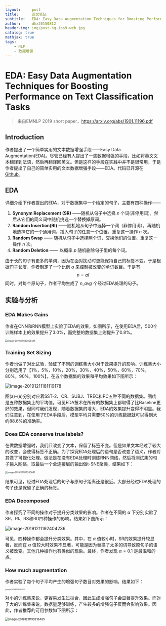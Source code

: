 ```yaml
---
layout:     post
title:      论文笔记
subtitle:   EDA: Easy Data Augmentation Techniques for Boosting Performance on Text Classification Tasks
author:     dhx20150812
header-img: img/post-bg-ios9-web.jpg
catalog: true
mathjax: true
tags:
    - NLP
    - 数据增强
---
```



# EDA: Easy Data Augmentation Techniques for Boosting Performance on Text Classification Tasks



>   来自EMNLP 2019 short paper，https://arxiv.org/abs/1901.11196.pdf

## Introduction

作者提出了一个简单实用的文本数据增强手段——Easy Data Augmentation(EDA)。尽管已经有人提出了一些数据增强的手段，比如将英文文本翻译到法语，然后再翻译回英文。但是这样的手段在实践中并不是很常用，于是作者提出了自己的简单实用的文本数据增强手段——EDA。代码已开源在[Github](http://github.com/jasonwei20/eda_nlp)。

## EDA

详细介绍下作者提出的EDA，对于数据集中一个给定的句子，主要有四种操作——

1.  **Synonym Replacement (SR)** ——随机从句子中选择 $n$ 个词(非停用词)，然后从它们的同义词中随机挑选一个替换掉原词。
2.  **Random Insertion(RI)** ——随机地从句子中选择一个词（非停用词），再随机地选择它的一个通用词，插入句子的任意一个位置，重复这一操作 $n$ 次。
3.  **Random Swap** —— 随机从句子中选择两个词，交换他们的位置。重复这一操作 $n$ 次。
4.  **Random Deletion** —— 以概率 $p$ 随机删除句子里的每个词。

由于长的句子有更多的单词，因为在面对扰动时更能保持自己的标签不变。于是根据句子长度，作者制定了一个比例 $\alpha$ 来控制被改变的单词数目。于是有
$$
n=\alpha l
$$
同时，对每个原句子，作者平均生成了 $n\_{avg}$ 个经过EDA处理的句子。

##  实验与分析

### EDA Makes Gains

作者在CNN和RNN模型上实验了EDA的效果，如图所示，在使用EDA后，500个训练样本上的效果提升了3.0%，而完整的数据集上则提升了0.8%。

<img src="https://note.youdao.com/yws/api/personal/file/WEBb982f33b2cb7f25d9cd1790e421bacde?method=download&shareKey=783cf5487fc6cf6999c13254396837ac" alt="image-20191211180808445" style="zoom:50%;" />

### Training Set Sizing

作者也做了对比试验，验证了不同的训练集大小对于效果提升的影响。训练集大小分别选用了【1%，5%，10%，20%，30%，40%，50%，60%，70%，80%，90%，100%】，在五个数据集的效果和平均效果如下图所示：

![image-20191211181119178](https://note.youdao.com/yws/api/personal/file/WEB25be1d34633c3014a7e5bdf2d508f1d0?method=download&shareKey=738ce827ed03a1f5caf8865838eb198f)

图(a)-(e)分别对应着SST-2、CR、SUBJ、TREC和PC五种不同的数据集。图(f)是五种数据集上的平均值。可见EDA技术在所有的数据集上都取得了比Baseline更好的效果，但同时我们发现，随着数据集的增大，EDA的效果提升变得不明显。我们注意到，在使用了EDA手段后，模型平均只需要50%的训练数据就可以得到大约88.6%的准确率。

### Does EDA conserve true labels?

在做数据增强时，我们只改变了文本，保留了标签不变。但是如果文本经过了较大的改变，会使得标签不正确。为了探究EDA处理后的语句是否改变了语义，作者对其做了可视化处理。做法是在没有EDA处理时训练RNN网络，然后将测试集的句子输入网络，取最后一个全连接层的输出做t-SNE聚类，结果如下：

<img src="https://note.youdao.com/yws/api/personal/file/WEBcae138ab4fe11083b85cefd527306408?method=download&shareKey=64637458556586c8a121a07a3638e117" alt="image-20191211182530641" style="zoom:50%;" />

结果可见，经过EDA处理后的句子与原句子距离还是很近。大部分经过EDA处理的句子还是保留了正确的标签。

### EDA Decomposed

作者探究了不同的操作对于提升分类效果的影响。作者在不同的 $\alpha$ 下分别实验了SR、RI、RS和RD四种操作的影响。结果如下图所示：

![image-20191211192404236](https://note.youdao.com/yws/api/personal/file/WEB8a807b8858218c8ba5df70a9853f06ec?method=download&shareKey=dd26986d1f6336228648d7bce7649bd3)

可见，四种操作都会提升分类效果。其中，在 $\alpha$ 值较小时，SR的效果提升较显著，反而在 $\alpha$ 值较大时效果不显著，可能是因为替换了太多的词导致原句子的语义被改变。其他几种操作也有类似的现象。最终，作者发现 $\alpha=0.1$ 是最温和的点。

### How much augmentation

作者实验了每个句子平均产生的增强句子数目对效果的影响。结果如下：

<img src="https://note.youdao.com/yws/api/personal/file/WEB6059f2a572689f27ffd4bcaa6d68019e?method=download&shareKey=f9bba6634fae8b14a16d32a52c16333d" alt="image-20191211192929577" style="zoom: 33%;" />

对小的训练集来说，更容易发生过拟合，因此生成增强句子会显著提升效果。而对于大的训练集来说，数据量足够训练，产生较多的增强句子反而会影响效果。因此，作者推荐的可用参数如下图所示：

<img src="https://note.youdao.com/yws/api/personal/file/WEB4820c70dbfc47b7ef59c44e27f357774?method=download&shareKey=5075c7dcc69015c8883211d83779afbb" alt="image-20191211193216465" style="zoom:67%;" />
